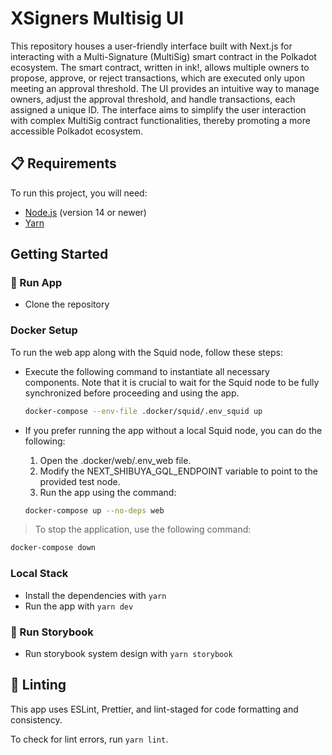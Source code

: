 # XSigners Multisig UI

This repository houses a user-friendly interface built with Next.js for interacting with a Multi-Signature (MultiSig) smart contract in the Polkadot ecosystem. The smart contract, written in ink!, allows multiple owners to propose, approve, or reject transactions, which are executed only upon meeting an approval threshold. The UI provides an intuitive way to manage owners, adjust the approval threshold, and handle transactions, each assigned a unique ID. The interface aims to simplify the user interaction with complex MultiSig contract functionalities, thereby promoting a more accessible Polkadot ecosystem.

## 📋 Requirements

To run this project, you will need:

- [Node.js](https://nodejs.org/) (version 14 or newer)
- [Yarn](https://yarnpkg.com/)

## Getting Started

### 🚀 Run App

- Clone the repository

### Docker Setup

To run the web app along with the Squid node, follow these steps:

- Execute the following command to instantiate all necessary components. Note that it is crucial to wait for the Squid node to be fully synchronized before proceeding and using the app.

  ```bash
  docker-compose --env-file .docker/squid/.env_squid up
  ```

- If you prefer running the app without a local Squid node, you can do the following:

  1. Open the .docker/web/.env_web file.
  2. Modify the NEXT_SHIBUYA_GQL_ENDPOINT variable to point to the provided test node.
  3. Run the app using the command:

  ```bash
  docker-compose up --no-deps web
  ```

> To stop the application, use the following command:

```bash
docker-compose down
```

### Local Stack

- Install the dependencies with `yarn`
- Run the app with `yarn dev`

### 🎨 Run Storybook

- Run storybook system design with `yarn storybook`

## 🧹 Linting

This app uses ESLint, Prettier, and lint-staged for code formatting and consistency.

To check for lint errors, run `yarn lint`.
